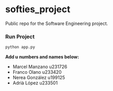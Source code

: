 # softies_project

Public repo for the Software Engineering project.

### Run Project
```bash
python app.py
```

**Add u numbers and names below:**
- Marcel Manzano u231726
- Franco Olano u233420
- Nerea González u199125
- Adrià López u233501
